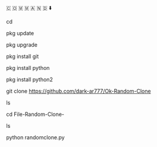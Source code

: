 🇨 🇴 🇲 🇲 🇦 🇳 🇩 ⬇️

cd

pkg update

pkg upgrade

pkg install git

pkg install python

pkg install python2

git clone https://github.com/dark-ar777/Ok-Random-Clone

ls

cd File-Random-Clone-

ls

python randomclone.py
